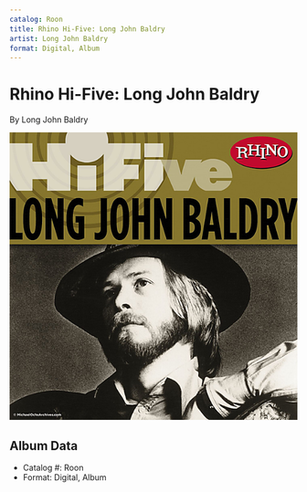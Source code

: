 ```yaml
---
catalog: Roon
title: Rhino Hi-Five: Long John Baldry
artist: Long John Baldry
format: Digital, Album
---
```


# Rhino Hi-Five: Long John Baldry

By Long John Baldry

![](../../assets/albumcovers/Long_John_Baldry-Rhino_Hi-Five-_Long_John_Baldry.png)

## Album Data

- Catalog #: Roon
- Format: Digital, Album

